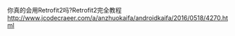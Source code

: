 你真的会用Retrofit2吗?Retrofit2完全教程
http://www.jcodecraeer.com/a/anzhuokaifa/androidkaifa/2016/0518/4270.html